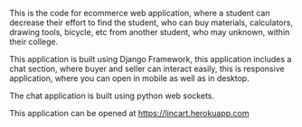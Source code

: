 This is the code for ecommerce web application, where a student can decrease their effort to find the student, who can buy materials, calculators, drawing tools, bicycle, etc from another student, who may unknown, within their college.

This application is built using Django Framework, this application includes a chat section, where buyer and seller can interact easily, this is responsive application, where you can open in mobile as well as in desktop.

The chat application is built using python web sockets.

This application can be opened at https://lincart.herokuapp.com
